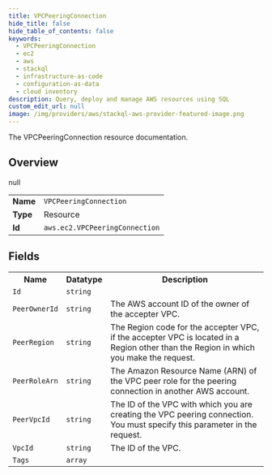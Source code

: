```yaml
---
title: VPCPeeringConnection
hide_title: false
hide_table_of_contents: false
keywords:
  - VPCPeeringConnection
  - ec2
  - aws
  - stackql
  - infrastructure-as-code
  - configuration-as-data
  - cloud inventory
description: Query, deploy and manage AWS resources using SQL
custom_edit_url: null
image: /img/providers/aws/stackql-aws-provider-featured-image.png
---
```

The VPCPeeringConnection resource documentation.

## Overview
<table><tbody>
<tr><td><b>Name</b></td><td><code>VPCPeeringConnection</code></td></tr>
<tr><td><b>Type</b></td><td>Resource</td></tr>
null
<tr><td><b>Id</b></td><td><code>aws.ec2.VPCPeeringConnection</code></td></tr>
</tbody></table>

## Fields
<table><tbody>
<tr><th>Name</th><th>Datatype</th><th>Description</th></tr>
<tr><td><code>Id</code></td><td><code>string</code></td><td></td></tr><tr><td><code>PeerOwnerId</code></td><td><code>string</code></td><td>The AWS account ID of the owner of the accepter VPC.</td></tr><tr><td><code>PeerRegion</code></td><td><code>string</code></td><td>The Region code for the accepter VPC, if the accepter VPC is located in a Region other than the Region in which you make the request.</td></tr><tr><td><code>PeerRoleArn</code></td><td><code>string</code></td><td>The Amazon Resource Name (ARN) of the VPC peer role for the peering connection in another AWS account.</td></tr><tr><td><code>PeerVpcId</code></td><td><code>string</code></td><td>The ID of the VPC with which you are creating the VPC peering connection. You must specify this parameter in the request.</td></tr><tr><td><code>VpcId</code></td><td><code>string</code></td><td>The ID of the VPC.</td></tr><tr><td><code>Tags</code></td><td><code>array</code></td><td></td></tr>
</tbody></table>